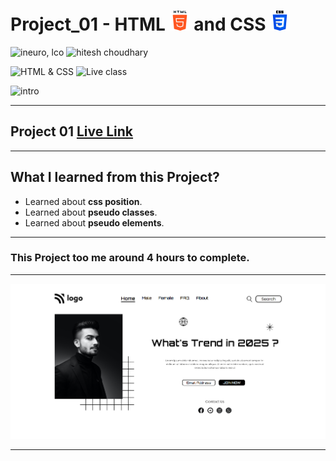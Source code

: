 # Project_01 - HTML ![](./screenshot/html.png) and CSS ![](./screenshot/css.png)

![ineuro, lco](https://img.shields.io/badge/iNeuron-LCO-green)
![hitesh choudhary](https://img.shields.io/badge/Hitesh%20Choudhary-Full%20Stack%20JavaScript%20Bootcamp-lightgrey)

![HTML & CSS](https://img.shields.io/badge/HTML-CSS-orange)
![Live class](https://img.shields.io/badge/LIVE--CLASS-PROJECT--01-blue)

![intro](https://img.shields.io/badge/Mohit%20Gupta-MCA%20Final%20Year-red)

---

## Project 01 [Live Link](https://project-01-themohitgupta.netlify.app)

---
## What I learned from this Project?

- Learned about **css position**.
- Learned about **pseudo classes**.
- Learned about **pseudo elements**.

---

### This Project too me around **4 hours** to complete.

---

![Screenshot](./screenshot/screenshot.png)

---
